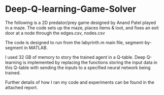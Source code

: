 # Deep-Q-learning-Game-Solver
The following is a 2D predator/prey game designed by Anand Patel played in a maze. 
The code sets up the maze, places items & loot, and fixes an exit door at a node through the edges.csv, nodes.csv

The code is designed to run from the labyrinth.m main file, segment-by-segment in MATLAB. 

I used 32 GB of memory to story the trained agent in a Q-table. Deep Q-learning is implemented by replacing the functions storing the input data in this Q-table with sending the inputs to a specified neural network being trained.

Further details of how I ran my code and experiments can be found in the attached report.

